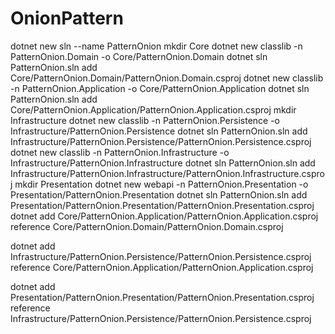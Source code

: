 # OnionPattern
dotnet new sln --name PatternOnion
mkdir Core
dotnet new classlib -n PatternOnion.Domain -o Core/PatternOnion.Domain
dotnet sln PatternOnion.sln add Core/PatternOnion.Domain/PatternOnion.Domain.csproj
dotnet new classlib -n PatternOnion.Application -o Core/PatternOnion.Application
dotnet sln PatternOnion.sln add Core/PatternOnion.Application/PatternOnion.Application.csproj
mkdir Infrastructure
dotnet new classlib -n PatternOnion.Persistence -o Infrastructure/PatternOnion.Persistence
dotnet sln PatternOnion.sln add Infrastructure/PatternOnion.Persistence/PatternOnion.Persistence.csproj
dotnet new classlib -n PatternOnion.Infrastructure -o Infrastructure/PatternOnion.Infrastructure
dotnet sln PatternOnion.sln add Infrastructure/PatternOnion.Infrastructure/PatternOnion.Infrastructure.csproj
mkdir Presentation
dotnet new webapi -n PatternOnion.Presentation -o Presentation/PatternOnion.Presentation
dotnet sln PatternOnion.sln add Presentation/PatternOnion.Presentation/PatternOnion.Presentation.csproj
dotnet add Core/PatternOnion.Application/PatternOnion.Application.csproj reference Core/PatternOnion.Domain/PatternOnion.Domain.csproj

dotnet add Infrastructure/PatternOnion.Persistence/PatternOnion.Persistence.csproj reference Core/PatternOnion.Application/PatternOnion.Application.csproj 

dotnet add Presentation/PatternOnion.Presentation/PatternOnion.Presentation.csproj reference Infrastructure/PatternOnion.Persistence/PatternOnion.Persistence.csproj




